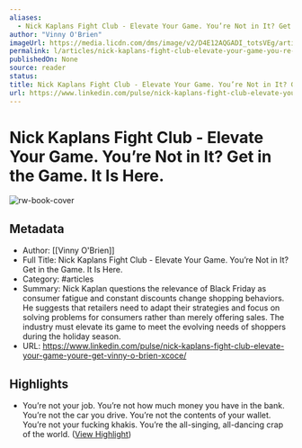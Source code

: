 ```yaml
---
aliases:
  - Nick Kaplans Fight Club - Elevate Your Game. You’re Not in It? Get in the Game. It Is Here.
author: "Vinny O'Brien"
imageUrl: https://media.licdn.com/dms/image/v2/D4E12AQGADI_totsVEg/article-cover_image-shrink_600_2000/article-cover_image-shrink_600_2000/0/1728137429942?e=2147483647&v=beta&t=YiYX4_4hGLPZuc5cXcOlxu9iWK07LniFs2PfF3Jm0no
permalink: l/articles/nick-kaplans-fight-club-elevate-your-game-you-re-not-in-it-get-in-the-game-it-is-here
publishedOn: None
source: reader
status: 
title: Nick Kaplans Fight Club - Elevate Your Game. You’re Not in It? Get in the Game. It Is Here.
url: https://www.linkedin.com/pulse/nick-kaplans-fight-club-elevate-your-game-youre-get-vinny-o-brien-xcoce/
---
```

# Nick Kaplans Fight Club - Elevate Your Game. You’re Not in It? Get in the Game. It Is Here.

![rw-book-cover](https://media.licdn.com/dms/image/v2/D4E12AQGADI_totsVEg/article-cover_image-shrink_600_2000/article-cover_image-shrink_600_2000/0/1728137429942?e=2147483647&v=beta&t=YiYX4_4hGLPZuc5cXcOlxu9iWK07LniFs2PfF3Jm0no)

## Metadata

- Author: [[Vinny O'Brien]]
- Full Title: Nick Kaplans Fight Club - Elevate Your Game. You’re Not in It? Get in the Game. It Is Here.
- Category: #articles
- Summary: Nick Kaplan questions the relevance of Black Friday as consumer fatigue and constant discounts change shopping behaviors. He suggests that retailers need to adapt their strategies and focus on solving problems for consumers rather than merely offering sales. The industry must elevate its game to meet the evolving needs of shoppers during the holiday season.
- URL: https://www.linkedin.com/pulse/nick-kaplans-fight-club-elevate-your-game-youre-get-vinny-o-brien-xcoce/

## Highlights

- You’re not your job. You’re not how much money you have in the bank. You’re not the car you drive. You’re not the contents of your wallet. You’re not your fucking khakis. You’re the all-singing, all-dancing crap of the world. ([View Highlight](https://read.readwise.io/read/01j9majvb4vt6tb7g0j8v26vts))
